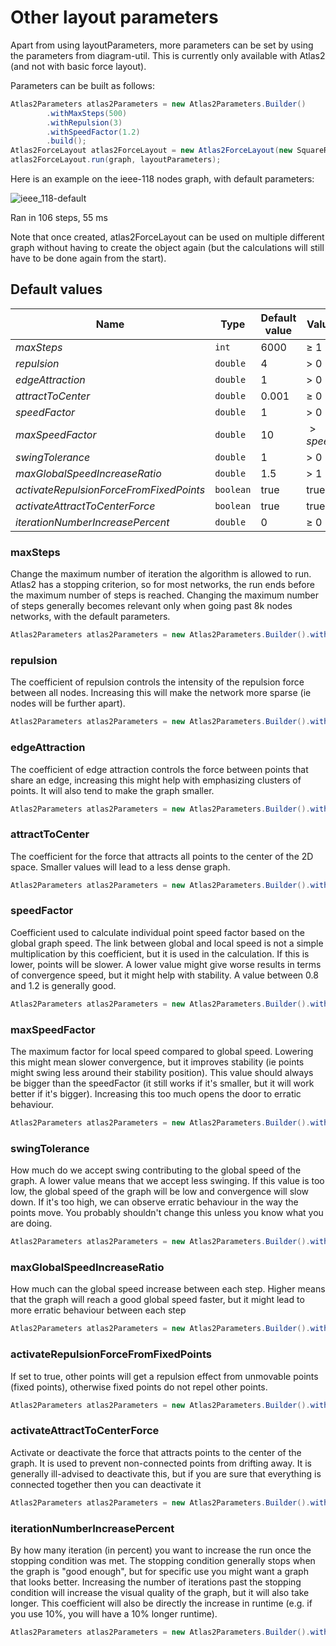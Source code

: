 # Other layout parameters

Apart from using layoutParameters, more parameters can be set by using the parameters from diagram-util.
This is currently only available with Atlas2 (and not with basic force layout).

Parameters can be built as follows:

```java
Atlas2Parameters atlas2Parameters = new Atlas2Parameters.Builder()
        .withMaxSteps(500)
        .withRepulsion(3)
        .withSpeedFactor(1.2)
        .build();
Atlas2ForceLayout atlas2ForceLayout = new Atlas2ForceLayout(new SquareRandomSetup<>(), atlas2Parameters);
atlas2ForceLayout.run(graph, layoutParameters);
```

Here is an example on the ieee-118 nodes graph, with default parameters:

![ieee_118-default](/_static/img/nad/atlas2/ieee_118-default.svg)

Ran in 106 steps, 55 ms

Note that once created, atlas2ForceLayout can be used on multiple different graph without having to create the object again (but the calculations will still have to be done again from the start).

## Default values

| Name                                    | Type      | Default value | Value range       |
|-----------------------------------------|-----------|---------------|-------------------|
| $maxSteps$                              | `int`     | 6000          | $\geq$ 1          |
| $repulsion$                             | `double`  | 4             | $\gt$ 0           |
| $edgeAttraction$                        | `double`  | 1             | $\gt$ 0           |
| $attractToCenter$                       | `double`  | 0.001         | $\geq$ 0          |
| $speedFactor$                           | `double`  | 1             | $\gt$ 0           |
| $maxSpeedFactor$                        | `double`  | 10            | $\gt speedFactor$ |
| $swingTolerance$                        | `double`  | 1             | $\gt$ 0           |
| $maxGlobalSpeedIncreaseRatio$           | `double`  | 1.5           | $\gt$ 1           |
| $activateRepulsionForceFromFixedPoints$ | `boolean` | true          | true / false      |
| $activateAttractToCenterForce$          | `boolean` | true          | true / false      |
| $iterationNumberIncreasePercent$        | `double`  | 0             | $\geq$ 0          |

### maxSteps

Change the maximum number of iteration the algorithm is allowed to run. Atlas2 has a stopping criterion, so for most networks, the run ends before the maximum
number of steps is reached. Changing the maximum number of steps generally becomes relevant only when going past 8k nodes networks, with the default parameters.

```java
Atlas2Parameters atlas2Parameters = new Atlas2Parameters.Builder().withMaxSteps(500).build();
```

### repulsion

The coefficient of repulsion controls the intensity of the repulsion force between all nodes. Increasing this will make the network more sparse (ie nodes will be further apart).

```java
Atlas2Parameters atlas2Parameters = new Atlas2Parameters.Builder().withRepulsion(10).build();
```

### edgeAttraction

The coefficient of edge attraction controls the force between points that share an edge, increasing this might help with emphasizing clusters of points. It will also tend to make the graph smaller.

```java
Atlas2Parameters atlas2Parameters = new Atlas2Parameters.Builder().withEdgeAttraction(0.5).build();
```

### attractToCenter

The coefficient for the force that attracts all points to the center of the 2D space. Smaller values will lead to a less dense graph.

```java
Atlas2Parameters atlas2Parameters = new Atlas2Parameters.Builder().withAttractToCenter(0.006).build();
```

### speedFactor

Coefficient used to calculate individual point speed factor based on the global graph speed. The link between global and local speed is not a simple multiplication by this coefficient, but it is used in the calculation.
If this is lower, points will be slower. A lower value might give worse results in terms of convergence speed, but it might help with stability.
A value between 0.8 and 1.2 is generally good.

```java
Atlas2Parameters atlas2Parameters = new Atlas2Parameters.Builder().withSpeedFactor(1.1).build();
```

### maxSpeedFactor

The maximum factor for local speed compared to global speed. Lowering this might mean slower convergence, but it improves stability (ie points might swing less around their stability position).
This value should always be bigger than the speedFactor (it still works if it's smaller, but it will work better if it's bigger).
Increasing this too much opens the door to erratic behaviour.

```java
Atlas2Parameters atlas2Parameters = new Atlas2Parameters.Builder().withMaxSpeedFactor(15).build();
```

### swingTolerance

How much do we accept swing contributing to the global speed of the graph. A lower value means that we accept less swinging. 
If this value is too low, the global speed of the graph will be low and convergence will slow down. If it's too high, we can
observe erratic behaviour in the way the points move. You probably shouldn't change this unless you know what you are doing.

```java
Atlas2Parameters atlas2Parameters = new Atlas2Parameters.Builder().withSwingTolerance(1.3).build();
```

### maxGlobalSpeedIncreaseRatio

How much can the global speed increase between each step. Higher means that the graph will reach a good global speed faster, but it might lead to more erratic behaviour between each step

```java
Atlas2Parameters atlas2Parameters = new Atlas2Parameters.Builder().withMaxGlobalSpeedIncreaseRatio(2).build();
```

### activateRepulsionForceFromFixedPoints

If set to true, other points will get a repulsion effect from unmovable points (fixed points), otherwise fixed points do not repel other points.

```java
Atlas2Parameters atlas2Parameters = new Atlas2Parameters.Builder().withActivateRepulsionForceFromFixedPoints(true).build();
```

### activateAttractToCenterForce

Activate or deactivate the force that attracts points to the center of the graph. It is used to prevent non-connected points 
from drifting away. It is generally ill-advised to deactivate this, but if you are sure that everything is connected together then you can deactivate it

```java
Atlas2Parameters atlas2Parameters = new Atlas2Parameters.Builder().withActivateAttractToCenterForce(true).build();
```

### iterationNumberIncreasePercent

By how many iteration (in percent) you want to increase the run once the stopping condition was met.
The stopping condition generally stops when the graph is "good enough", but for specific use you might want a graph that looks better.
Increasing the number of iterations past the stopping condition will increase the visual quality of the graph, but it will also take longer.
This coefficient will also be directly the increase in runtime (e.g. if you use 10%, you will have a 10% longer runtime).

```java
Atlas2Parameters atlas2Parameters = new Atlas2Parameters.Builder().withIterationNumberIncreasePercent(25).build();
```
